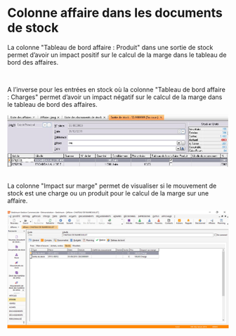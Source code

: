 # Colonne affaire dans les documents de stock

La colonne "Tableau de bord affaire : Produit" dans une sortie de stock permet d’avoir un impact positif sur le calcul de la marge dans le tableau de bord des affaires.


 


A l’inverse pour les entrées en stock où la colonne "Tableau de bord affaire : Charges" permet d’avoir un impact négatif sur le calcul de la marge dans le tableau de bord des affaires.


![](ImpactAffaire.jpg)
 


La colonne "Impact sur marge" permet de visualiser si le mouvement de stock est une charge ou un produit pour le calcul de la marge sur une affaire.


![](ImpactAffaireTBA.jpg)
